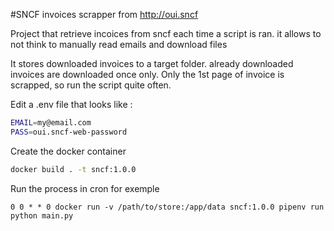 #SNCF invoices scrapper from http://oui.sncf 

Project that retrieve incoices from sncf each time a script is ran. it allows to not think to manually read emails and download files

It stores downloaded invoices to a target folder. already downloaded invoices are downloaded once only. Only the 1st page of invoice is scrapped, so run the script quite often.

Edit a .env file that looks like : 
```bash
EMAIL=my@email.com
PASS=oui.sncf-web-password
```

Create the docker container

```bash
docker build . -t sncf:1.0.0
```

Run the process in cron for exemple

```
0 0 * * 0 docker run -v /path/to/store:/app/data sncf:1.0.0 pipenv run python main.py
```
